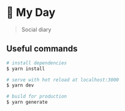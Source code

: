 # 🧸 My Day

> Social diary

## Useful commands

```bash
# install dependencies
$ yarn install

# serve with hot reload at localhost:3000
$ yarn dev

# build for production
$ yarn generate
```
